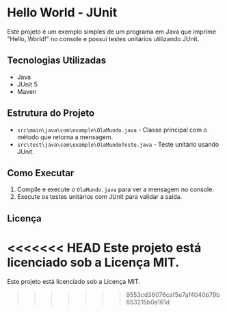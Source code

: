 # Hello World - JUnit

Este projeto é um exemplo simples de um programa em Java que imprime "Hello, World!" no console e possui testes unitários utilizando JUnit.

## Tecnologias Utilizadas

- Java
- JUnit 5
- Maven

## Estrutura do Projeto

- `src\main\java\com\example\OlaMundo.java` - Classe principal com o método que retorna a mensagem.
- `src\test\java\com\example\OlaMundoTeste.java` - Teste unitário usando JUnit.

## Como Executar

1. Compile e execute o `OlaMundo.java` para ver a mensagem no console.
2. Execute os testes unitários com JUnit para validar a saída.

## Licença

<<<<<<< HEAD
Este projeto está licenciado sob a Licença MIT.
=======
Este projeto está licenciado sob a Licença MIT.
>>>>>>> 9553cd36076caf5e7af4040b79b653215b0a161d
